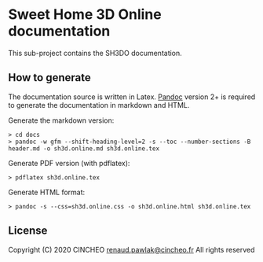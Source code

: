 # Sweet Home 3D Online documentation

This sub-project contains the SH3DO documentation.

## How to generate

The documentation source is written in Latex. [Pandoc](http://pandoc.org) version 2+ is required to generate the documentation in markdown and HTML.

Generate the markdown version:

```
> cd docs
> pandoc -w gfm --shift-heading-level=2 -s --toc --number-sections -B header.md -o sh3d.online.md sh3d.online.tex
```

Generate PDF version (with pdflatex):

```
> pdflatex sh3d.online.tex
```

Generate HTML format:

```
> pandoc -s --css=sh3d.online.css -o sh3d.online.html sh3d.online.tex
```

## License

Copyright (C) 2020 CINCHEO <renaud.pawlak@cincheo.fr>
All rights reserved
 
